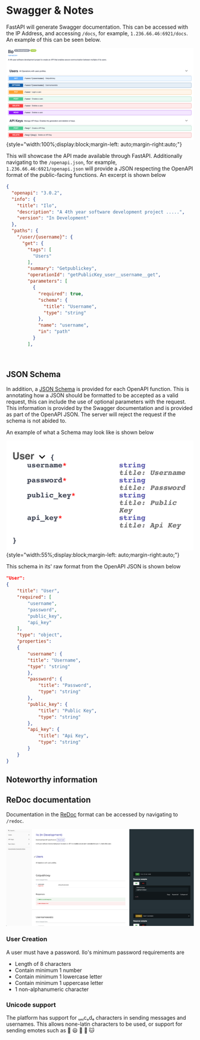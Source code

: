 # Swagger & Notes

FastAPI will generate Swagger documentation. This can be accessed with the IP Address, and accessing `/docs`, for example, `1.236.66.46:6921/docs`. An example of this can be seen below.

![](img/swagger_docs.png){style="width:100%;display:block;margin-left: auto;margin-right:auto;"}

This will showcase the API made available through FastAPI. Additionally navigating to the `/openapi.json`, for example, `1.236.66.46:6921/openapi.json` will provide a JSON respecting the OpenAPI format of the public-facing functions. An excerpt is shown below

```json
{
  "openapi": "3.0.2",
  "info": {
    "title": "Ilo",
    "description": "A 4th year software development project .....",
    "version": "In Development"
  },
  "paths": {
    "/user/{username}": {
      "get": {
        "tags": [
          "Users"
        ],
        "summary": "Getpublickey",
        "operationId": "getPublicKey_user__username__get",
        "parameters": [
          {
            "required": true,
            "schema": {
              "title": "Username",
              "type": "string"
            },
            "name": "username",
            "in": "path"
          }
        ],
```
<br>

## JSON Schema

In addition, a <a href="https://json-schema.org/">JSON Schema</a> is provided for each OpenAPI function. This is annotating how a JSON should be formatted to be accepted as a valid request, this can include the use of optional parameters with the request. This information is provided by the Swagger documentation and is provided as part of the OpenAPI JSON. The server will reject the request if the schema is not abided to.

An example of what a Schema may look like is shown below

![](img/json_schema.png){style="width:55%;display:block;margin-left: auto;margin-right:auto;"}

This schema in its' raw format from the OpenAPI JSON is shown below
```json
"User":
{
    "title": "User",
    "required": [
        "username",
        "password",
        "public_key",
        "api_key"
    ],
    "type": "object",
    "properties":
    {
        "username": {
        "title": "Username",
        "type": "string"
        },
        "password": {
            "title": "Password",
            "type": "string"
        },
        "public_key": {
            "title": "Public Key",
            "type": "string"
        },
        "api_key": {
            "title": "Api Key",
            "type": "string"
        }
    }
}
```

## Noteworthy information

## ReDoc documentation

Documentation in the <a href="https://github.com/Redocly/redoc">ReDoc</a> format can be accessed by navigating to `/redoc`.

![](img/redoc.png)

### User Creation

A user must have a password. Ilo's minimum password requirements are

* Length of 8 characters
* Contain minimum 1 number
* Contain minimum 1 lowercase letter
* Contain minimum 1 uppercase letter
* 1 non-alphanumeric character

### Unicode support

The platform has support for ᵤₙᵢcₒdₑ characters in sending messages and usernames. This allows none-latin characters to be used, or support for sending emotes such as 💞 😃 🚀 🍪 🐱